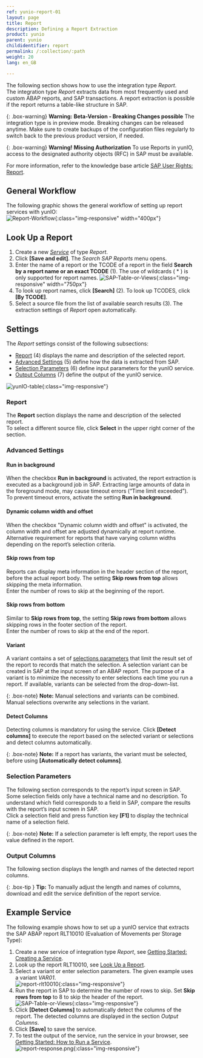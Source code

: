 ```yaml
---
ref: yunio-report-01
layout: page
title: Report
description: Defining a Report Extraction
product: yunio
parent: yunio
childidentifier: report
permalink: /:collection/:path
weight: 20
lang: en_GB

---
```


The following section shows how to use the integration type *Report*. <br>
The integration type *Report* extracts data from most frequently used and custom ABAP reports, and SAP transactions.
A report extraction is possible if the report returns a table-like structure in SAP.

{: .box-warning}
**Warning:** **Beta-Version - Breaking Changes possible**
 The integration type is in preview mode. Breaking changes can be released anytime. 
Make sure to create backups of the configuration files regularly to switch back to the previous product version, if needed.

<!---
{: .box-note }
**Note:** The Report component requires installation of the custom function module `Z_XTRACT_IS_REMOTE_REPORT` in your SAP system. 
For more information, see [Installation of Z_XTRACT_IS_REMOTE_REPORT](#sap-customizing).
-->

{: .box-warning}
**Warning!** **Missing Authorization**
To use Reports in yunIO, access to the designated authority objects (RFC) in SAP must be available.

For more information, refer to the knowledge base article [SAP User Rights: Report](https://kb.theobald-software.com/sap/authority-objects-sap-user-rights#report).

## General Workflow
The following graphic shows the general workflow of setting up report services with yunIO:<br>
![Report-Workflow](/img/content/report-general-workflow-yunIO.png){:class="img-responsive" width="400px"}


## Look Up a Report

1. Create a new [*Service*](./getting-started#creating-a-service) of type *Report*. 
2. Click **[Save and edit]**. The *Search SAP Reports* menu opens.
3. Enter the name of a report or the TCODE of a report in the field **Search by a report name or an exact TCODE** (1). The use of wildcards ( * ) is only supported for report names.
![SAP-Table-or-Views](/img/content/yunio/report-lookup.png){:class="img-responsive" width="750px"}
4. To look up report names, click **[Search]** (2).
To look up TCODES, click **[By TCODE]**.
5. Select a source file from the list of available search results (3). 
The extraction settings of *Report* open automatically.<br>

## Settings
The *Report* settings consist of the following subsections:
- [Report](#report) (4) displays the name and description of the selected report.
- [Advanced Settings](#advanced-settings) (5) define how the data is extracted from SAP.
- [Selection Parameters](#selection-parameters) (6) define input parameters for the yunIO service.
- [Output Columns](#output-columns) (7) define the output of the yunIO service.

![yunIO-table](/img/content/yunio/report.png){:class="img-responsive"}


### Report

The **Report** section displays the name and description of the selected report.<br>
To select a different source file, click **Select** in the upper right corner of the section.

### Advanced Settings

#### Run in background
When the checkbox **Run in background** is activated, the report extraction is executed as a background job in SAP. 
Extracting large amounts of data in the foreground mode, may cause timeout errors (“Time limit exceeded”).<br> To prevent timeout errors, activate the setting **Run in background**.

#### Dynamic column width and offset
When the checkbox "Dynamic column width and offset" is activated, the column width and offset are adjusted dynamically at report runtime. 
Alternative requirement for reports that have varying column widths depending on the report’s selection criteria.

#### Skip rows from top
Reports can display meta information in the header section of the report, before the actual report body. The setting **Skip rows from top** allows skipping the meta information. <br>
Enter the number of rows to skip at the beginning of the report. 


#### Skip rows from bottom

Similar to **Skip rows from top**, the setting **Skip rows from bottom** allows skipping rows in the footer section of the report. <br>
Enter the number of rows to skip at the end of the report.

#### Variant

A variant contains a set of [selections parameters](#selection-parameters) that limit the result set of the report to records that match the selection.
A selection variant can be created in SAP at the input screen of an ABAP report. 
The purpose of a variant is to minimize the necessity to enter selections each time you run a report.
If available, variants can be selected from the drop-down-list.<br>


{: .box-note}
**Note:** Manual selections and variants can be combined. Manual selections overwrite any selections in the variant.

#### Detect Columns
Detecting columns is mandatory for using the service.
Click **[Detect columns]** to execute the report based on the selected variant or selections and detect columns automatically.

{: .box-note}
**Note:** If a report has variants, the variant must be selected, before using **[Automatically detect columns]**.


### Selection Parameters
The following section corresponds to the report’s input screen in SAP. <br>
Some selection fields only have a technical name and no description. 
To understand which field corresponds to a field in SAP, compare the results with the report’s input screen in SAP. <br>
Click a selection field and press function key **[F1]** to display the technical name of a selection field.

{: .box-note}
**Note:** If a selection parameter is left empty, the report uses the value defined in the report. 


### Output Columns

The following section displays the length and names of the detected report columns. 

{: .box-tip }
**Tip:** To manually adjust the length and names of columns, download and edit the service definition of the report service.

## Example Service

The following example shows how to set up a yunIO service that extracts the SAP ABAP report RLT10010 (Evaluation of Movements per Storage Type):
1. Create a new service of integration type *Report*, see [Getting Started: Creating a Service](./getting-started#creating-a-service).
2. Look up the report RLT10010, see [Look Up a Report](#look-up-a-report).
3. Select a variant or enter selection parameters. The given example uses a variant *VAR01*.<br>
![report-rlt10010](/img/content/yunio/report-rlt10010.png){:class="img-responsive"}
4. Run the report in SAP to determine the number of rows to skip. Set **Skip rows from top** to 8 to skip the header of the report.
![SAP-Table-or-Views](/img/content/yunio/report-sap3.png){:class="img-responsive"}
5. Click **[Detect Columns]** to automatically detect the columns of the report. The detected columns are displayed in the section *Output Columns*.
6. Click **[Save]** to save the service.
7. To test the output of the service, run the service in your browser, see [Getting Started: How to Run a Service](./getting-started#how-to-run-a-service).<br>
![report-response.png](/img/content/yunio/report-response.png){:class="img-responsive"}

<!---
****
 #### Related Links
-


## SAP Customizing

{% include _content/en/sap-customizing/install-report-custom-function-module.md  %}
-->

